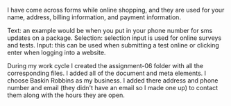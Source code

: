 I have come across forms while online shopping, and they are used for your name, address, billing information, and payment information.

Text: an example would be when you put in your phone number for sms updates on a package.
Selection: selection input is used for online surveys and tests.
Input: this can be used when submitting a test online or clicking enter when logging into a website.

During my work cycle I created the assignment-06 folder with all the corresponding files. I added all of the document and meta elements. I choose Baskin Robbins as my business. I added there address and phone number and email (they didn't have an email so I made one up) to contact them along with the hours they are open.
